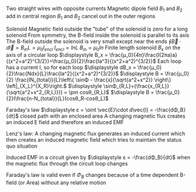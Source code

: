 Two straight wires with opposite currents
	Magnetic dipole field
	$B_1$ and $B_2$ add in central region
	$B_1$ and $B_2$ cancel out in the outer regions

Solenoid
	Magnetic field outside the "tube" of the solenoid is zero for a long solenoid
	From symmetry, the B-field inside the solenoid is parallel to its axis
		The B-field outside the solenoid is very small except near the ends
	$\displaystyle \oint\vec{B}\cdot d\vec{l} = B_{in}L = μ_0I_{encl}$
		$I_{encl}=InL$
		$B_{in}=μ_0In$
Finite length solenoid
	$B_x$ on the axis of a circular loop
		$\displaystyle B_x = \frac{μ_0}{4π}\frac{I(2πa)a}{(x^2+a^2)^{3/2}}=\frac{μ_0}{2}\frac{Ia^3}{(x^2+a^2)^{3/2}}$
	Each loop has a current I, so for each loop
		$\displaystyle dB_x = \frac{μ_0}{2}\frac{Ndx}{L}\frac{Ia^2}{(x^2+a^2)^{3/2}}$
		$\displaystyle B = \frac{μ_0}{2} \frac{IN_{total}}{L}\left\{ \sinΦ - \frac{x}{\sqrt{a^2+x^2}} \right\} \left|_{X_L}^{X_R}\right.$
	$\displaystyle \sinΦ_{R,L}=(\frac{x_{R,L}}{\sqrt{a^2+x^2_{R,L}}}) = \pm cosθ_{R,L}$
		$\displaystyle B = \frac{μ_0}{2}I\frac{n-N_{total}}{L}(cosθ_R-cosθ_L)$

Faraday's law
	$\displaystyle ε = \oint \vec{E}\cdot d\vec{l} = -\frac{dΦ_B}{dt}$
		closed path with an enclosed area
	A changing magnetic flux creates an induced E field and therefore an induced EMF

Lenz's law:
	A changing magnetic flux generates an induced current which then creates an induced magnetic field which tries to maintain the status quo situation

Induced EMF in a circuit given by
	$\displaystyle ε = -\frac{dΦ_B}{dt}$
	when the magnetic flux through the circuit loop changes

Faraday's law is valid even if $Φ_Β$ changes because of a time dependent B-field (or Area) without any relative motion

